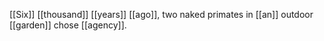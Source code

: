 [[Six]] [[thousand]] [[years]] [[ago]], two naked primates in [[an]] outdoor [[garden]] chose [[agency]]. 